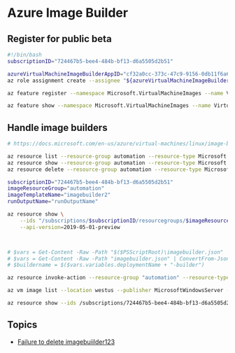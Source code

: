 # Azure Image Builder

## Register for public beta

```bash
#!/bin/bash
subscriptionID="724467b5-bee4-484b-bf13-d6a5505d2b51"

azureVirtualMachineImageBuilderAppID="cf32a0cc-373c-47c9-9156-0db11f6a6dfc"
az role assignment create --assignee "${azureVirtualMachineImageBuilderAppID}" --role Contributor --scope "/subscriptions/${subscriptionID}"

az feature register --namespace Microsoft.VirtualMachineImages --name VirtualMachineTemplatePreview --subscription "${subscriptionID}"

az feature show --namespace Microsoft.VirtualMachineImages --name VirtualMachineTemplatePreview --subscription "${subscriptionID}" | jq .properties.state
```

## Handle image builders

```bash
# https://docs.microsoft.com/en-us/azure/virtual-machines/linux/image-builder-overview#permissions

az resource list --resource-group automation --resource-type Microsoft.VirtualMachineImages/imageTemplates | jq -r ".[].id"
az resource show --resource-group automation --resource-type Microsoft.VirtualMachineImages/imageTemplates --name chgp-builder
az resource delete --resource-group automation --resource-type Microsoft.VirtualMachineImages/imageTemplates --name chgp-builder --verbose

subscriptionID="724467b5-bee4-484b-bf13-d6a5505d2b51"
imageResourceGroup="automation"
imageTemplateName="imagebuilder2"
runOutputName="runOutputName"

az resource show \
    --ids "/subscriptions/$subscriptionID/resourcegroups/$imageResourceGroup/providers/Microsoft.VirtualMachineImages/imageTemplates/$imageTemplateName/runOutputs/$runOutputName"  \
    --api-version=2019-05-01-preview



# $vars = Get-Content -Raw -Path "$($PSScriptRoot)\imagebuilder.json" | ConvertFrom-Json
# $vars = Get-Content -Raw -Path "imagebuilder.json" | ConvertFrom-Json
# $buildername = $($vars.variables.deploymentName + "-builder")

az resource invoke-action --resource-group "automation" --resource-type Microsoft.VirtualMachineImages/imageTemplates --name chgp-builder --action Run

az vm image list --location westus --publisher MicrosoftWindowsServer --offer WindowsServer --sku 2019-Datacenter --all --output table

az resource show --ids /subscriptions/724467b5-bee4-484b-bf13-d6a5505d2b51/resourceGroups/automation/providers/Microsoft.VirtualMachineImages/imageTemplates/imagebuilder2?api-version=2019-05-01-preview
```

## Topics

- [Failure to delete imagebuiilder123](https://teams.microsoft.com/l/message/19:03e8b2922c5b44eaaaf3d0c7cd1ff448@thread.skype/1568273619350?tenantId=72f988bf-86f1-41af-91ab-2d7cd011db47&groupId=a82ee7e2-b2cc-49e6-967d-54da8319979d&parentMessageId=1568273619350&teamName=Azure%20VM%20Image%20Builder%20Community&channelName=General&createdTime=1568273619350)
